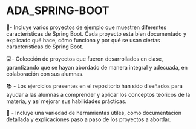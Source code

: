 # ADA_SPRING-BOOT

📁- Incluye varios proyectos de ejemplo que muestren diferentes características de Spring Boot. Cada proyecto esta bien documentado y explicado qué hace, cómo funciona y por qué se usan ciertas características de Spring Boot.

💻- Colección de proyectos que fueron desarrollados en clase, garantizando que se hayan abordado de manera integral y adecuada, en colaboración con sus alumnas.

📚 - Los ejercicios presentes en el repositorio han sido diseñados para ayudar a las alumnas a comprender y aplicar los conceptos teóricos de la materia, y así mejorar sus habilidades prácticas.

📌 - Incluye una variedad de herramientas útiles, como documentación detallada y explicaciones paso a paso de los proyectos a abordar.
